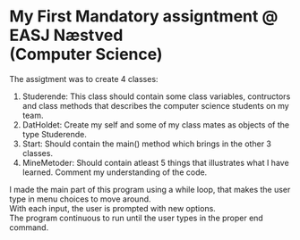 # My First Mandatory assigntment @ EASJ Næstved <br /> (Computer Science)
The assigtment was to create 4 classes:
1. Studerende: This class should contain some class variables, contructors and class methods that describes the computer science students on my team.
2. DatHoldet: Create my self and some of my class mates as objects of the type Studerende.
3. Start: Should contain the main() method which brings in the other 3 classes.
4. MineMetoder: Should contain atleast 5 things that illustrates what I have learned. Comment my understanding of the code.

I made the main part of this program using a while loop, that makes the user type in menu choices to move around.
<br />With each input, the user is prompted with new options.
<br/>The program continuous to run until the user types in the proper end command.


